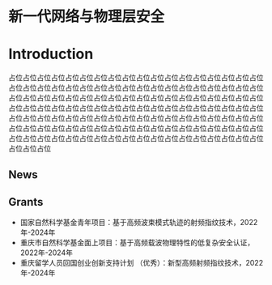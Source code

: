 # 新一代网络与物理层安全



# Introduction
占位占位占位占位占位占位占位占位占位占位占位占位占位占位占位占位占位占位占位占位占位占位占位占位占位占位占位占位占位占位占位占位占位占位占位占位占位占位占位占位占位占位占位占位占位占位占位占位占位占位占位占位占位占位占位占位占位占位占位占位占位占位占位占位占位占位占位占位占位占位占位占位占位占位占位占位占位占位占位占位占位占位占位占位占位占位占位占位占位占位占位占位占位占位占位占位占位占位占位占位占位占位占位占位占位占位占位占位占位占位占位占位占位占位占位占位占位占位占位占位占位占位占位占位占位占位占位占位占位


## News



## Grants

- 国家自然科学基金青年项目：基于高频波束模式轨迹的射频指纹技术，2022年-2024年
- 重庆市自然科学基金面上项目：基于高频载波物理特性的低复杂安全认证，2022年-2024年
- 重庆留学人员回国创业创新支持计划 （优秀）：新型高频射频指纹技术，2022年-2024年
